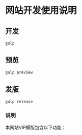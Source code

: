 # 网站开发使用说明

## 开发
```
gulp
```

## 预览
```
gulp preview
```

## 发版
```
gulp release
```

### 说明
本网站VIP模版包含以下功能：












